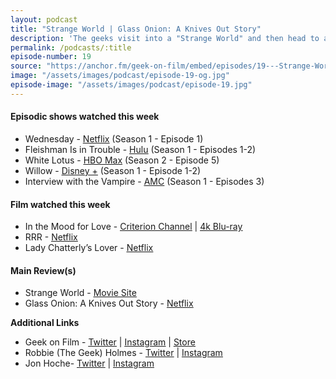 ```yaml
---
layout: podcast
title: "Strange World | Glass Onion: A Knives Out Story"
description: 'The geeks visit into a "Strange World" and then head to an island full of Disruptors, "Glass Onion: A Knives Out Story"'
permalink: /podcasts/:title
episode-number: 19
source: "https://anchor.fm/geek-on-film/embed/episodes/19---Strange-World--Glass-Onion-A-Knives-Out-Story-e1rqgd7"
image: "/assets/images/podcast/episode-19-og.jpg"
episode-image: "/assets/images/podcast/episode-19.jpg"
---
```

<h4><strong>Episodic shows watched this week</strong></h4>
<ul>
 <li>Wednesday - <a href="https://www.netflix.com/title/81231974"><u>Netflix</u></a> (Season 1 - Episode 1)</li>
 <li>Fleishman Is in Trouble - <a href="https://www.hulu.com/series/fleishman-is-in-trouble-710e51f8-3387-404d-8b07-e7c9b766d11c"><u>Hulu</u></a> (Season 1 - Episodes 1-2)</li>
  <li>White Lotus - <a href="https://www.hbo.com/the-white-lotus"><u>HBO Max</u></a> (Season 2 - Episode 5)</li>
  <li>Willow - <a href="https://www.disneyplus.com/series/willow/PfeL8yCNXD3r"><u>Disney +</u></a> (Season 1 - Episode 1-2)</li>
  <li>Interview with the Vampire - <a href="https://www.amc.com/shows/anne-rice-interview-with-the-vampire--1053259"><u>AMC</u></a> (Season 1 - Episodes 3)</li>
</ul>
<h4><strong>Film watched this week</strong></h4>
<ul>
  <li>In the Mood for Love - <a href="https://www.criterionchannel.com/sight-sound-s-greatest-films-of-all-time/season:1/videos/in-the-mood-for-love-alternate-version"><u>Criterion Channel</u></a> | <a href="https://amzn.to/3BaT8bH"><u>4k Blu-ray</u></a></li>
  <li>RRR - <a href="https://www.netflix.com/title/81476453"><u>Netflix</u></a></li>
  <li>Lady Chatterly’s Lover - <a href="https://www.netflix.com/title/81476441"><u>Netflix</u></a></li>
</ul>
<h4><strong>Main Review(s)</strong></h4>
<ul>
  <li>Strange World - <a href="https://movies.disney.com/strange-world"><u>Movie Site</u></a></li>
  <li>Glass Onion: A Knives Out Story - <a href="https://www.netflix.com/title/81458416"><u>Netflix</u></a></li>
</ul>
<p><strong>Additional Links</strong></p>
<ul>
  <li>Geek on Film - <a href="https://twitter.com/geekonfilmcom"><u>Twitter</u></a> | <a href="https://www.instagram.com/geekonfilmcom/"><u>Instagram</u></a> | <a href="https://www.geekonfilm.shop/"><u>Store</u></a></li>
  <li>Robbie (The Geek) Holmes - <a href="https://twitter.com/robbiethegeek"><u>Twitter</u></a> | <a href="https://www.instagram.com/robbiethegeek/"><u>Instagram</u></a></li>
  <li>Jon Hoche- <a href="https://twitter.com/JonHoche"><u>Twitter</u></a> | <a href="https://www.instagram.com/jonhoche/"><u>Instagram</u></a></li>
</ul>
